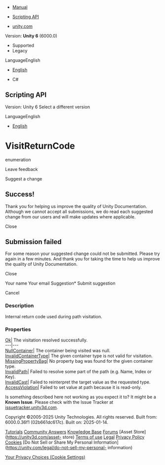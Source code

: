 [ ]()

  * [Manual](../Manual/index.html)
  * [Scripting API](../ScriptReference/index.html)

  * [unity.com](https://unity.com/)

Version: **Unity 6** (6000.0)

  * Supported
  * Legacy

LanguageEnglish

  * [English]()

  * C#

[ ](https://docs.unity3d.com)

## Scripting API

Version: Unity 6 Select a different version

LanguageEnglish

  * [English]()

# VisitReturnCode

enumeration

Leave feedback

Suggest a change

## Success!

Thank you for helping us improve the quality of Unity Documentation. Although
we cannot accept all submissions, we do read each suggested change from our
users and will make updates where applicable.

Close

## Submission failed

For some reason your suggested change could not be submitted. Please <a>try
again</a> in a few minutes. And thank you for taking the time to help us
improve the quality of Unity Documentation.

Close

Your name Your email Suggestion* Submit suggestion

Cancel

[ ]()

### Description

Internal return code used during path visitation.

### Properties

[Ok](Unity.Properties.VisitReturnCode.Ok.html)|  The visitation resolved
successfully.  
---|---  
[NullContainer](Unity.Properties.VisitReturnCode.NullContainer.html)|  The
container being visited was null.  
[InvalidContainerType](Unity.Properties.VisitReturnCode.InvalidContainerType.html)|
The given container type is not valid for visitation.  
[MissingPropertyBag](Unity.Properties.VisitReturnCode.MissingPropertyBag.html)|
No property bag was found for the given container type.  
[InvalidPath](Unity.Properties.VisitReturnCode.InvalidPath.html)|  Failed to
resolve some part of the path (e.g. Name, Index or Key).  
[InvalidCast](Unity.Properties.VisitReturnCode.InvalidCast.html)|  Failed to
reinterpret the target value as the requested type.  
[AccessViolation](Unity.Properties.VisitReturnCode.AccessViolation.html)|
Failed to set value at path because it is read-only.  
  
Is something described here not working as you expect it to? It might be a
**Known Issue**. Please check with the Issue Tracker at
[issuetracker.unity3d.com](https://issuetracker.unity3d.com).

Copyright ©2005-2025 Unity Technologies. All rights reserved. Built from:
6000.0.36f1 (02b661dc617c). Built on: 2025-01-14.

[Tutorials](https://unity3d.com/learn) [Community
Answers](https://answers.unity3d.com) [Knowledge
Base](https://support.unity3d.com/hc/en-us)
[Forums](https://forum.unity3d.com) [Asset Store](https://unity3d.com/asset-
store) [Terms of use](https://docs.unity3d.com/Manual/TermsOfUse.html)
[Legal](https://unity.com/legal) [Privacy
Policy](https://unity.com/legal/privacy-policy)
[Cookies](https://unity.com/legal/cookie-policy) [Do Not Sell or Share My
Personal Information](https://unity.com/legal/do-not-sell-my-personal-
information)

[Your Privacy Choices (Cookie Settings)](javascript:void\(0\);)

